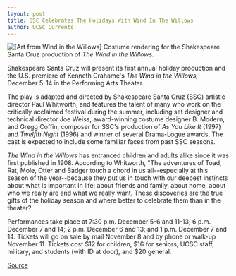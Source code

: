 ```yaml
---
layout: post
title: SSC Celebrates The Holidays With Wind In The Willows
author: UCSC Currents
---
```


![\[Art from Wind in the Willows\]][1] Costume rendering for the Shakespeare Santa Cruz production of _The Wind in the Willows._

Shakespeare Santa Cruz will present its first annual holiday production and the U.S. premiere of Kenneth Grahame's _The Wind in the Willows,_ December 5-14 in the Performing Arts Theater.

The play is adapted and directed by Shakespeare Santa Cruz (SSC) artistic director Paul Whitworth, and features the talent of many who work on the critically acclaimed festival during the summer, including set designer and technical director Joe Weiss, award-winning costume designer B. Modern, and Gregg Coffin, composer for SSC's production of _As You Like It_ (1997) and _Twelfth Night_ (1996) and winner of several Drama-Logue awards. The cast is expected to include some familiar faces from past SSC seasons.

_The Wind in the Willows_ has entranced children and adults alike since it was first published in 1908. According to Whitworth, "The adventures of Toad, Rat, Mole, Otter and Badger touch a chord in us all--especially at this season of the year--because they put us in touch with our deepest instincts about what is important in life: about friends and family, about home, about who we really are and what we really want. These discoveries are the true gifts of the holiday season and where better to celebrate them than in the theater?

Performances take place at 7:30 p.m. December 5-6 and 11-13; 6 p.m. December 7 and 14; 2 p.m. December 6 and 13; and 1 p.m. December 7 and 14\. Tickets will go on sale by mail November 8 and by phone or walk-up November 11. Tickets cost $12 for children, $16 for seniors, UCSC staff, military, and students (with ID at door), and $20 general.

[1]: http://www1.ucsc.edu/oncampus/art/willows.97-11-03.gif

[Source](http://www1.ucsc.edu/oncampus/currents/97-11-03/shakes.htm "Permalink to Shakespeare holiday production: 11-3-97")
